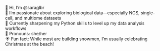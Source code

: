👋 Hi, I’m @saraglbr \
🧬 I’m passionate about exploring biological data—especially NGS, single-cell, and multiome datasets \
🐍 Currently sharpening my Python skills to level up my data analysis workflows \
💬 Pronouns: she/her \
☀️ Fun fact: While most are building snowmen, I’m usually celebrating Christmas at the beach! 
<!---
saraglbr/saraglbr is a ✨ special ✨ repository because its `README.md` (this file) appears on your GitHub profile.
You can click the Preview link to take a look at your changes.
--->
